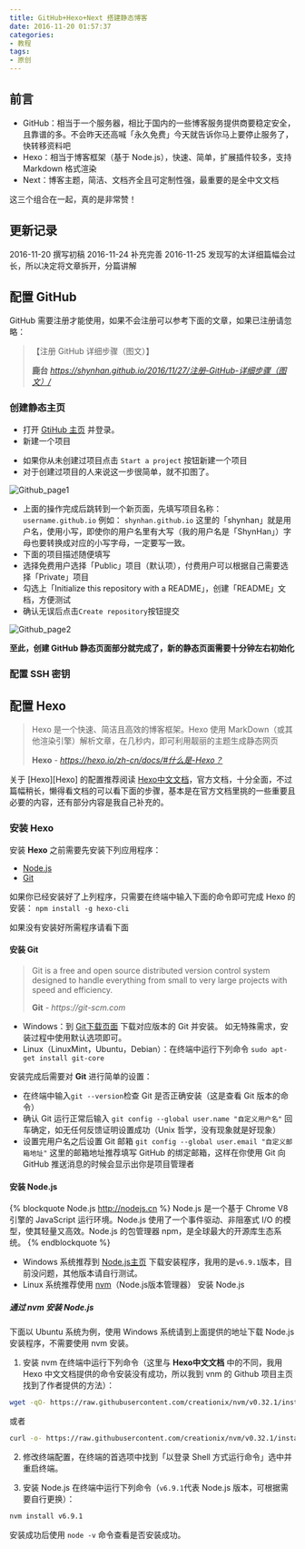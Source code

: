 ```yaml
---
title: GitHub+Hexo+Next 搭建静态博客
date: 2016-11-20 01:57:37
categories:
- 教程
tags:
- 原创
---
```

## 前言

- GitHub：相当于一个服务器，相比于国内的一些博客服务提供商要稳定安全，且靠谱的多。不会昨天还高喊「永久免费」今天就告诉你马上要停止服务了，快转移资料吧
- Hexo：相当于博客框架（基于 Node.js），快速、简单，扩展插件较多，支持 Markdown 格式渲染
- Next：博客主题，简洁、文档齐全且可定制性强，最重要的是全中文文档

这三个组合在一起，真的是非常赞！

## 更新记录

2016-11-20 撰写初稿
2016-11-24 补充完善
2016-11-25 发现写的太详细篇幅会过长，所以决定将文章拆开，分篇讲解

## 配置 GitHub

GitHub 需要注册才能使用，如果不会注册可以参考下面的文章，如果已注册请忽略：

> 【注册 GitHub 详细步骤（图文）】
>
> **鹿台** _https://shynhan.github.io/2016/11/27/注册-GitHub-详细步骤（图文）/_

### 创建静态主页

- 打开 [GtiHub 主页][1] 并登录。
- 新建一个项目
 + 如果你从未创建过项目点击 `Start a project` 按钮新建一个项目
 + 对于创建过项目的人来说这一步很简单，就不扣图了。 

![Github_page1](http://p1.bpimg.com/575659/27bc19d2ab5125c0.jpg)

- 上面的操作完成后跳转到一个新页面，先填写项目名称：
`username.github.io`
例如：
`shynhan.github.io`
这里的「shynhan」就是用户名，使用小写，即使你的用户名里有大写（我的用户名是「ShynHan」）字母也要转换成对应的小写字母，一定要写一致。
- 下面的项目描述随便填写
- 选择免费用户选择「Public」项目（默认项），付费用户可以根据自己需要选择「Private」项目
- 勾选上「Initialize this repository with a README」，创建「README」文档，方便测试
- 确认无误后点击`Create repository`按钮提交

![Github_page2](http://p1.bpimg.com/575659/1e5307d93ab5dd9e.jpg)

**至此，创建 GitHub 静态页面部分就完成了，新的静态页面需要十分钟左右初始化**

### 配置 SSH 密钥



## 配置 **Hexo**

> Hexo 是一个快速、简洁且高效的博客框架。Hexo 使用 MarkDown（或其他渲染引擎）解析文章，在几秒内，即可利用靓丽的主题生成静态网页
>
> **Hexo** - _https://hexo.io/zh-cn/docs/#什么是-Hexo？_

关于 [Hexo][Hexo] 的配置推荐阅读 [Hexo中文文档][2]，官方文档，十分全面，不过篇幅稍长，懒得看文档的可以看下面的步骤，基本是在官方文档里挑的一些重要且必要的内容，还有部分内容是我自己补充的。

### 安装 Hexo

安装 **Hexo** 之前需要先安装下列应用程序：

- [Node.js](https://nodejs.org)
- [Git](https://git-scm.com)

如果你已经安装好了上列程序，只需要在终端中输入下面的命令即可完成 Hexo 的安装：
`npm install -g hexo-cli`

如果没有安装好所需程序请看下面

#### 安装 Git 

> Git is a free and open source distributed version control system designed to handle everything from small to very large projects with speed and efficiency. 
>
> **Git** - _https://git-scm.com_

* Windows：到 [Git下载页面](https://git-scm.com/downloads) 下载对应版本的 Git 并安装。
如无特殊需求，安装过程中使用默认选项即可。
* Linux（LinuxMint，Ubuntu，Debian）：在终端中运行下列命令
`sudo apt-get install git-core`

安装完成后需要对 **Git** 进行简单的设置：

- 在终端中输入`git --version`检查 Git 是否正确安装（这是查看 Git 版本的命令）
- 确认 Git 运行正常后输入
`git config --global user.name "自定义用户名"`
回车确定，如无任何反馈证明设置成功（Unix 哲学，没有现象就是好现象）
- 设置完用户名之后设置 Git 邮箱 
`git config --global user.email "自定义邮箱地址"`
这里的邮箱地址推荐填写 GitHub 的绑定邮箱，这样在你使用 Git 向 GitHub 推送消息的时候会显示出你是项目管理者

#### 安装 Node.js

{% blockquote Node.js http://nodejs.cn %}
Node.js 是一个基于 Chrome V8 引擎的 JavaScript 运行环境。Node.js 使用了一个事件驱动、非阻塞式 I/O 的模型，使其轻量又高效。Node.js 的包管理器 npm，是全球最大的开源库生态系统。
{% endblockquote %}

* Windows 系统推荐到 [Node.js主页](https://nodejs.org) 下载安装程序，我用的是`v6.9.1`版本，目前没问题，其他版本请自行测试。
* Linux 系统推荐使用 [nvm](https://github.com/creationix/nvm)（Node.js版本管理器） 安装 Node.js
##### 通过 **nvm** 安装 **Node.js**

下面以 Ubuntu 系统为例，使用 Windows 系统请到上面提供的地址下载 Node.js 安装程序，不需要使用 nvm 安装。

1. 安装 nvm
在终端中运行下列命令（这里与 **Hexo中文文档** 中的不同，我用 Hexo 中文文档提供的命令安装没有成功，所以我到 vnm 的 Github 项目主页找到了作者提供的方法）：

```bash
wget -qO- https://raw.githubusercontent.com/creationix/nvm/v0.32.1/install.sh | bash
```

或者

```bash
curl -o- https://raw.githubusercontent.com/creationix/nvm/v0.32.1/install.sh | bash
```

2. 修改终端配置，在终端的首选项中找到「以登录 Shell 方式运行命令」选中并重启终端。

3. 安装 Node.js
在终端中运行下列命令（`v6.9.1`代表 Node.js 版本，可根据需要自行更换）：

```bash
nvm install v6.9.1
```

安装成功后使用 `node -v` 命令查看是否安装成功。


[1]: https://github.com
[2]: https://hexo.io/zh-cn/docs
